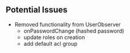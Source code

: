 ## Potential Issues

- Removed functionality from UserObserver
    - onPasswordChange (hashed password)
    - update roles on creation
    - add default acl group